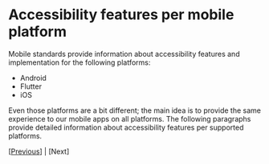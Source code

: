 # Accessibility features per mobile platform

Mobile standards provide information about accessibility features and implementation for the following platforms:

* Android
* Flutter
* iOS

Even those platforms are a bit different; the main idea is to provide the same experience to our mobile apps on all platforms. The following paragraphs provide detailed information about accessibility features per supported platforms.

[[Previous](../Introduction/Introduction.md)] | [Next]
